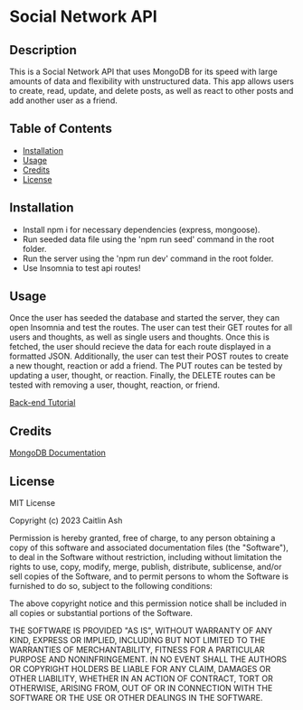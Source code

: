 # Social Network API

## Description

This is a Social Network API that uses MongoDB for its speed with large amounts of data and flexibility with unstructured data. This app allows users to create, read, update, and delete posts, as well as react to other posts and add another user as a friend.

## Table of Contents

- [Installation](#installation)
- [Usage](#usage)
- [Credits](#credits)
- [License](#license)


## Installation

- Install npm i for necessary dependencies (express, mongoose).
- Run seeded data file using the 'npm run seed' command in the root folder.
- Run the server using the 'npm run dev' command in the root folder.
- Use Insomnia to test api routes!

## Usage

Once the user has seeded the database and started the server, they can open Insomnia and test the routes. The user can test their GET routes for all users and thoughts, as well as single users and thoughts. Once this is fetched, the user should recieve the data for each route displayed in a formatted JSON. Additionally, the user can test their POST routes to create a new thought, reaction or add a friend. The PUT routes can be tested by updating a user, thought, or reaction. Finally, the DELETE routes can be tested with removing a user, thought, reaction, or friend.

[Back-end Tutorial](https://drive.google.com/file/d/1w--seJ5dBPWHFLHl6a-NAT_pghcS3tX5/view)

## Credits

[MongoDB Documentation](https://www.mongodb.com/docs/atlas/)

## License

MIT License

Copyright (c) 2023 Caitlin Ash

Permission is hereby granted, free of charge, to any person obtaining a copy of this software and associated documentation files (the "Software"), to deal in the Software without restriction, including without limitation the rights to use, copy, modify, merge, publish, distribute, sublicense, and/or sell copies of the Software, and to permit persons to whom the Software is furnished to do so, subject to the following conditions:

The above copyright notice and this permission notice shall be included in all copies or substantial portions of the Software.

THE SOFTWARE IS PROVIDED "AS IS", WITHOUT WARRANTY OF ANY KIND, EXPRESS OR IMPLIED, INCLUDING BUT NOT LIMITED TO THE WARRANTIES OF MERCHANTABILITY, FITNESS FOR A PARTICULAR PURPOSE AND NONINFRINGEMENT. IN NO EVENT SHALL THE AUTHORS OR COPYRIGHT HOLDERS BE LIABLE FOR ANY CLAIM, DAMAGES OR OTHER LIABILITY, WHETHER IN AN ACTION OF CONTRACT, TORT OR OTHERWISE, ARISING FROM, OUT OF OR IN CONNECTION WITH THE SOFTWARE OR THE USE OR OTHER DEALINGS IN THE SOFTWARE.